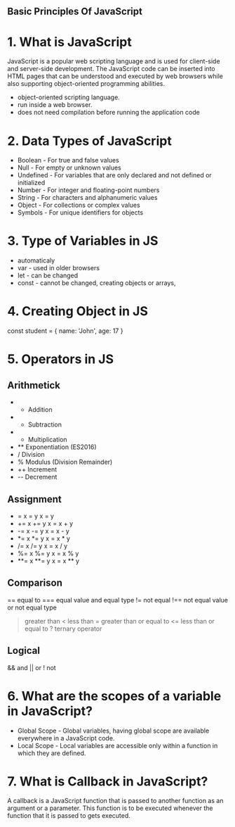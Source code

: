 ## Basic Principles Of JavaScript

# 1. What is JavaScript
JavaScript is a popular web scripting language and is used for client-side and server-side development. The JavaScript code can be inserted into HTML pages that can be understood and executed by web browsers while also supporting object-oriented programming abilities.
- object-oriented scripting language.
- run inside a web browser.
- does not need compilation before running the application code

# 2. Data Types of JavaScript
- Boolean - For true and false values
- Null - For empty or unknown values
- Undefined - For variables that are only declared and not defined or initialized
- Number - For integer and floating-point numbers
- String - For characters and alphanumeric values
- Object - For collections or complex values
- Symbols - For unique identifiers for objects

# 3. Type of Variables in JS
- automaticaly
- var - used in older browsers
- let - can be changed
- const - cannot be changed, creating objects or arrays, 

# 4. Creating Object in JS

const student = {
    name: 'John',
    age: 17
}

# 5. Operators in JS
## Arithmetick

- + Addition
- -	 Subtraction
- *	Multiplication
- **	Exponentiation (ES2016)
- /	    Division
- %	     Modulus (Division Remainder)
- ++	Increment
- --	Decrement
## Assignment

 - =	   x = y	  x = y
- +=	 x += y	  x = x + y
- -=	 x -= y 	x = x - y
- *=	 x *= y	  x = x * y
- /=	 x /= y	  x = x / y
- %=	 x %= y	  x = x % y
- **=	 x **= y	x = x ** y
## Comparison

==	equal to
===	equal value and equal type
!=	not equal
!==	not equal value or not equal type
>  	greater than
<	  less than
>=	greater than or equal to
<=	less than or equal to
?	  ternary operator

## Logical 

&&	and
||	or
!	  not

# 6. What are the scopes of a variable in JavaScript?
- Global Scope - Global variables, having global scope are available everywhere in a JavaScript code.
- Local Scope - Local variables are accessible only within a function in which they are defined.

# 7.  What is Callback in JavaScript?
A callback is a JavaScript function that is passed to another function as an argument or a parameter. This function is to be executed whenever the function that it is passed to gets executed. 
  
